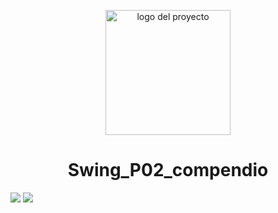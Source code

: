 <p align="center">
  <img width="200" height="200" src="https://github.com/Irishongki/GitHub_MarkDown_Practica01/assets/48756218/58dec1af-3d86-4464-b796-f75c48576c14" alt="logo del proyecto">
</p>
<h1 align="center">Swing_P02_compendio</h1>
<p align="left">
   <img src="https://img.shields.io/badge/STATUS-COMPLETADO-green">
    <img src="https://img.shields.io/badge/LENGUAJE-JAVA-green">
</p>

